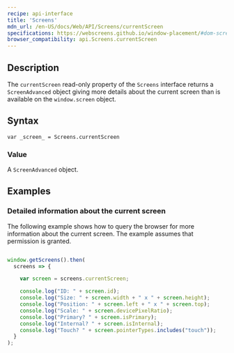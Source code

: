 ```yaml
---
recipe: api-interface
title: 'Screens'
mdn_url: /en-US/docs/Web/API/Screens/currentScreen
specifications: https://webscreens.github.io/window-placement/#dom-screens-currentscreen
browser_compatibility: api.Screens.currentScreen
---
```


## Description

The `currentScreen` read-only property of the `Screens` interface returns
a `ScreenAdvanced` object giving more details about the current screen
than is available on the `window.screen` object.

## Syntax

`var _screen_ = Screens.currentScreen`

### Value

A `ScreenAdvanced` object.

## Examples



### Detailed information about the current screen

The following example shows how to query the browser for more
information about the current screen. The example assumes that
permission is granted.

```js

window.getScreens().then(
  screens => {

    var screen = screens.currentScreen;

    console.log("ID: " + screen.id);
    console.log("Size: " + screen.width + " x " + screen.height);
    console.log("Position: " + screen.left + " x " + screen.top);
    console.log("Scale: " + screen.devicePixelRatio);
    console.log("Primary? " + screen.isPrimary);
    console.log("Internal? " + screen.isInternal);
    console.log("Touch? " + screen.pointerTypes.includes("touch"));
  }
);
```
